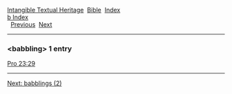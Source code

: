 [Intangible Textual Heritage](../../index)  [Bible](../index) 
[Index](index)   
[b Index](_b_)  
  [Previous](c00980)  [Next](c00982) 

------------------------------------------------------------------------

### &lt;babbling&gt; 1 entry

[Pro 23:29](../kjv/pro023.htm#029)  

------------------------------------------------------------------------

[Next: babblings (2)](c00982)
